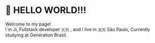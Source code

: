 # 👋 HELLO WORLD!!! 
Welcome to my page!   
I´m Ji, Fullstack developer 🇰🇷 , and I live in 🇧🇷 São Paulo, Currently studying at Generation Brasil.


<!--
**jihye83/jihye83** is a ✨ _special_ ✨ repository because its `README.md` (this file) appears on your GitHub profile.

 I´m 🇰🇷, and I live in 🇧🇷 São Paulo, Currently studying at Generation Brasil.
<div>
![Anurag's GitHub stats](https://github-readme-stats.vercel.app/api?username=anuraghazra&show_icons=true&theme=dark)
</div>
Here are some ideas to get you started:

- 🔭 I’m currently working on ...
- 🌱 I’m currently learning ...
- 👯 I’m looking to collaborate on ...
- 🤔 I’m looking for help with ...
- 💬 Ask me about ...
- 📫 How to reach me: ...
- 😄 Pronouns: ...
- ⚡ Fun fact: ...
-->
